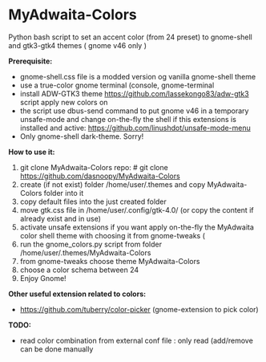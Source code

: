 # MyAdwaita-Colors

Python bash script to set an accent color (from 24 preset) to gnome-shell and gtk3-gtk4 themes ( gnome v46 only )

**Prerequisite:**
 - gnome-shell.css file is a modded version og vanilla gnome-shell theme
 - use a true-color gnome terminal (console, gnome-terminal
 - install ADW-GTK3 theme  https://github.com/lassekongo83/adw-gtk3 script apply new colors on 
 - the script use dbus-send command to put gnome v46 in a temporary unsafe-mode and change on-the-fly the shell if this extensions is installed and active:
	 https://github.com/linushdot/unsafe-mode-menu
- Only gnome-shell dark-theme. Sorry!

**How to use it:** 
1) git clone MyAdwaita-Colors repo: # git clone https://github.com/dasnoopy/MyAdwaita-Colors
2) create (if not exist) folder /home/user/.themes and copy MyAdwaita-Colors folder into it
3) copy default files into the just created folder 
4) move gtk.css file in /home/user/.config/gtk-4.0/ (or copy the content if already exist and in use)
5) activate unsafe extensions if you want apply on-the-fly the MyAdwaita color shell theme with choosing it
   from gnome-tweaks (
7) run the gnome_colors.py script from folder /home/user/.themes/MyAdwaita-Colors
5) from gnome-tweaks choose theme MyAdwaita-Colors
8) choose a color schema between 24
9) Enjoy Gnome!

**Other useful extension related to colors:**
- https://github.com/tuberry/color-picker (gnome-extension to pick color)

 **TODO:**
- read color combination from external conf file : only read (add/remove can be done manually



